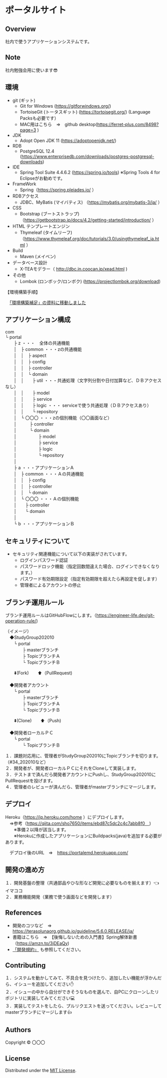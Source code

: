 ポータルサイト
======================

## Overview  
社内で使うアプリケーションシステムです。

Note
-------
社内勉強会用に使います:sunglasses:

環境
-------
* git (ギット)
  * Git for Windows (https://gitforwindows.org/)
  * TortoiseGit (トータスギット) (https://tortoisegit.org/) (Language Packsも必要です）
  * MAC用はこちら　⇒　github desktop(https://ferret-plus.com/8498?page=3 ) 
* JDK
  * Adopt Open JDK 11  (https://adoptopenjdk.net/) 
* RDB  
  * PostgreSQL 12.4 (https://www.enterprisedb.com/downloads/postgres-postgresql-downloads)
* IDE
  * Spring Tool Suite 4.4.6.2 (https://spring.io/tools) ※Spring Tools 4 for Eclipseがお勧めです。  
* FrameWork
  * Spring（https://spring.pleiades.io/ ）  
* RDBアクセス
  * JDBC、MyBatis (マイバティス) （https://mybatis.org/mybatis-3/ja/ ）  
* CSS
  * Bootstrap (ブートストラップ) （https://getbootstrap.jp/docs/4.2/getting-started/introduction/ ）  
* HTML テンプレートエンジン
  * Thymeleaf (タイムリーフ) （https://www.thymeleaf.org/doc/tutorials/3.0/usingthymeleaf_ja.html ）  
* Build
  * Maven (メイベン)
* データベース設計
  * X-TEAモデラー（ http://dbc.in.coocan.jp/xead.html )  
* その他
  * Lombok (ロンボック/ロンボク) (https://projectlombok.org/download)
  
【環境構築手順】  

　[「環境構築補足」の資料に移動しました](環境構築補足.md)

アプリケーション構成
-------
com   
 └ portal  
　　├ z  ・・・　全体の共通機能  
　　│　├ common  ・・・zの共通機能  
　　│　│　├ aspect  
　　│　│　├ config  
　　│　│　├ controller  
　　│　│　└ domain  
　　│　│　　├ util  ・・・共通処理（文字列分割や日付加算など、ＤＢアクセスなし）  
　　│　│　　├ model  
　　│　│　　├ service  
　　│　│　　├ logic  ・・・ serviceで使う共通処理（ＤＢアクセスあり）  
　　│　│　　└ repository  
　　│　└ 〇〇〇  ・・・zの個別機能（〇〇画面など）  
　　│　　　├ controller  
　　│　　　└ domain  
　　│　　　　　├ model  
　　│　　　　　├ service  
　　│　　　　　├ logic  
　　│　　　　　└ repository  
　　│  
　　├ a  ・・・アプリケーションＡ  
　　│　├ common  ・・・Ａの共通機能  
　　│　│　├ config  
　　│　│　├ controller  
　　│　│　└ domain  
　　│　└ 〇〇〇  ・・・Ａの個別機能  
　　│　　├ controller  
　　│　　└ domain  
　　│  
　　└ b  ・・・アプリケーションＢ     
 
  セキュリティについて  
-------
* セキュリティ関連機能について以下の実装がされています。
  * ログインパスワード認証  
  * パスワードロック機能（指定回数間違えた場合、ログインできなくなります。）  
  * パスワード有効期限設定（指定有効期限を超えたら再設定を促します）  
  * 管理者によるアカウントの停止  

 
 ブランチ運用ルール  
-------
ブランチ運用ルールはGitHubFlowにします。（https://engineer-life.dev/git-operation-rule/)  

（イメージ）   
　◆StudyGroup202010  
 　　└ portal  
　　　　├ masterブランチ  
　　　　├ TopicブランチＡ   
　　　　└ TopicブランチＢ 
    
　　:arrow_down:(Fork)　　:arrow_up:（PullRequest)  
     
　◆開発者アカウント  
 　　└ portal  
　　　　├ masterブランチ  
　　　　├ TopicブランチＡ   
　　　　└ TopicブランチＢ 
    
　　:arrow_down:(Clone)　　:arrow_up:（Push)  
    
　◆開発者ローカルＰＣ  
 　　└ portal  
　　　　└ TopicブランチＢ   


１．課題対応用に、管理者がStudyGroup202010にTopicブランチを切ります。（#34_202010など）  
２．開発者が、開発者ローカルＰＣにそれをCloneして実装します。  
３．テストまで済んだら開発者アカウントにPushし、StudyGroup202010にPullRequestを投げます。  
４．管理者のレビューが済んだら、管理者がmasterブランチにマージします。  

デプロイ
-------
Heroku（https://jp.heroku.com/home ）にデプロイします。    
　⇒参考（https://qiita.com/sho7650/items/ebd87c5dc2c4c7abb8f0　)  
　　※準備２以降が該当します。  
　　※Herokuに作成したアプリケーションにBuildpacks(java)を追加する必要があります。  

　デプロイ後のURL　⇒　https://portalemd.herokuapp.com/  
 

開発の進め方  
-------  
１．開発基盤の整理（共通部品やひな形など開発に必要なものを揃えます）:point_left:イマココ  
２．業務機能開発（業務で使う画面などを開発します）  


References
-------
* 開発のコツなど　⇒　<https://terasolunaorg.github.io/guideline/5.6.0.RELEASE/ja/>  
* 書籍はこちら　⇒　【後悔しないための入門書】Spring解体新書（https://amzn.to/3jDEaQy)  
* [「開発規約」](https://github.com/StudyGroup202010/portal/blob/main/開発規約.md) も参照してください。  


Contributing
-------
１．システムを動かしてみて、不具合を見つけたり、追加したい機能が浮かんだら、イシューを追加してください:hand:  
２．イシューの中から自分ができそうなものを選んで、自PCにクローンしたリポジトリに実装してみてください:computer:   
３．実装してテストをしたら、プルリクエストを送ってください。レビューしてmasterブランチにマージします:thumbsup:  


Authors
----------
Copyright &copy; 〇〇〇
  
License
----------
Distributed under the [MIT License][mit].
 
[MIT]: http://www.opensource.org/licenses/mit-license.php
